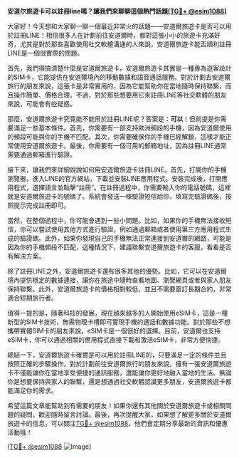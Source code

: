 **安道尔旅遊卡可以註冊line嗎？讓我們來聊聊這個熱門話題[[TG💪+ @esim1088](https://t.me/s/esim1088)]**

大家好！今天想和大家聊一聊一個最近非常火的話題——安道爾旅遊卡是否可以用於註冊LINE！相信很多人在計劃前往安道爾時，都對這張小小的旅遊卡充滿好奇，尤其是對於那些喜歡使用社交軟體溝通的人來說，安道爾旅遊卡能否順利註冊LINE是一個很實際的問題。

首先，我們得搞清楚什麼是安道爾旅遊卡。安道爾旅遊卡其實是一種專為遊客設計的SIM卡，它能提供在安道爾境內的移動數據和語音通話服務。對於計劃去安道爾旅行的朋友來說，這張卡是非常實用的，因為它能幫助你在當地隨時保持聯繫，而且操作簡單、價格合理。不過，對於那些想要用它來註冊LINE等社交軟體的朋友來說，可能會有些疑惑。

那麼，安道爾旅遊卡究竟能不能用於註冊LINE呢？答案是：**可以**！但前提是你需要滿足一些基本條件。首先，你需要有一部支持歐洲頻段的手機，因為安道爾使用的頻段可能與你的手機不匹配。其次，你需要確保你的手機已經解鎖，這樣才能正常使用安道爾旅遊卡。最後，你需要有一個可用的郵箱地址，因為註冊LINE通常需要通過郵箱進行驗證。

接下來，讓我們來詳細說說如何用安道爾旅遊卡註冊LINE。首先，打開你的手機瀏覽器，進入LINE的官方網站，下載並安裝LINE應用程式。安裝完成後，打開應用程式，選擇語言並點擊“註冊”。在註冊過程中，你需要輸入你的電話號碼，這裡就是安道爾旅遊卡的號碼了。系統會發送一條驗證短信給你，填寫完驗證碼後，按照提示完成註冊即可。

當然，在整個過程中，你可能會遇到一些小問題。比如，如果你的手機無法接收短信，你可以嘗試使用其他方式進行驗證，例如通過郵箱或者使用第三方應用程式生成的驗證碼。此外，如果你發現自己的手機無法正常連接到安道爾的網路，可能是因為你的手機頻段不匹配，這種情況下，建議聯繫安道爾旅遊卡的客服，看看是否有解決方案。

除了註冊LINE之外，安道爾旅遊卡還有很多其他的優勢。比如，它可以在安道爾境內提供穩定的數據連接，讓你在旅途中隨時查看地圖、瀏覽網頁或者與家人朋友保持聯繫。此外，安道爾旅遊卡的價格相對較低，並且不需要簽訂長期合約，非常適合短期旅行者。

值得一提的是，隨著科技的發展，現在越來越多的人開始使用eSIM卡，這是一種新型的SIM卡技術，無需物理卡槽即可實現手機的通話和數據功能。對於那些不想攜帶實體SIM卡的朋友來說，eSIM卡是一個很好的選擇。目前，安道爾也支持eSIM卡，你可以通過相關的應用程式直接下載和激活eSIM卡，非常方便快捷。

總結一下，安道爾旅遊卡確實是可以用於註冊LINE的，只要滿足一定的條件並且按照正確的步驟操作。對於計劃前往安道爾旅行的朋友來說，擁有一張安道爾旅遊卡不僅能讓你在當地享受便捷的通訊服務，還能讓你更好地融入當地的生活。無論你是想要保持與家人的聯繫，還是想通過社交軟體認識更多朋友，安道爾旅遊卡都能滿足你的需求。

希望這篇文章能幫助到有需要的朋友！如果你還有其他關於安道爾旅遊卡或相關問題的疑問，歡迎隨時留言討論。最後，再次提醒大家，如果想了解更多關於安道爾旅遊卡的信息，可以關注[TG💪+ @esim1088](https://t.me/s/esim1088)，他們會定期分享最新的資訊和優惠活動哦！

[[TG💪+ @esim1088](https://t.me/s/esim1088) ![Image](https://i.postimg.cc/4NQfJmqS/Snipaste-2025-05-13-00-14-12.png)]